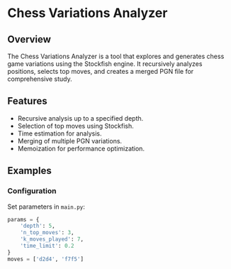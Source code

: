 # Chess Variations Analyzer

## Overview

The Chess Variations Analyzer is a tool that explores and generates chess game variations using the Stockfish engine. It recursively analyzes positions, selects top moves, and creates a merged PGN file for comprehensive study.

## Features

- Recursive analysis up to a specified depth.
- Selection of top moves using Stockfish.
- Time estimation for analysis.
- Merging of multiple PGN variations.
- Memoization for performance optimization.

## Examples

### Configuration

Set parameters in `main.py`:

```python
params = {
    'depth': 5,
    'n_top_moves': 3,
    'k_moves_played': 7,
    'time_limit': 0.2
}
moves = ['d2d4', 'f7f5']
